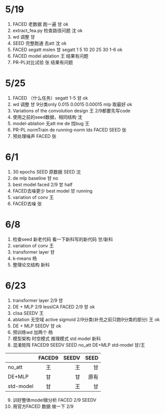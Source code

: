 # 5/19
1. FACED 老数据 跑一遍  甘 ok
2. extract_fea.py  检查路径问题 沈 ok
3. wd 调整 甘
4. SEED 完整跑通 去att 沈 ok
5. FACED segatt mslen 甘 segatt 1 5 10 20 25 30  1-6 ok
6. FACED model ablation 王  结果有问题
7. PR-PL对比试验  张  结果有问题

# 5/25
1. FACED  （什么任务）segatt  1-5 甘  ok
2. wd 调整 甘 9分类only  0.015 0.0015 0.00015  mlp  取最好  ok
3. Variations of the convolution design  王  2/9都要先写code
4. 使用之前的seed数据，相同结构 沈
5. model-ablation 无att me de 找bug 王
6. PR-PL normTrain de running-norm lds FACED SEED 张
7. 预处理噪声 FACED 张

# 6/1
1. 30 epochs SEED 原数据 SEED 沈
2. de  mlp  baseline  甘  no
3. best model faced 2/9  甘  half
4. FACED去噪更少  best model  甘  running
5. variation of conv  王
6. FACED去噪  张

# 6/8
1. 检查seed 新老代码 看一下新科写的新代码  甘/新科
2. variation of conv  王  
3. transformer layer  甘
4. k-means 杨
5. 整理论文结构 新科

# 6/23
1. transformer layer  2/9 甘 
2. DE + MLP 2/9   lessICA FACED 2/9 甘 ok
3. clisa  SEEDV   王
4. ablation  无空域 active  sigmoid  2/9分类(补充之前只跑9分类的部分) 王 ok
5. DE + MLP  SEEDV  甘  ok
6. 预训练wd 加两个 杨
7. 模型架构 时空模式 推理模式 std model 新科
8. 混淆矩阵 FACED9 SEEDV SEED no_att DE+MLP std-model 甘/王

|       | FACED9 | SEEDV | SEED |
|:-------|:--------:|-------:|-------:|
| no_att | 王 | 王 | 甘 |
| DE+MLP | 甘 | 甘 | 原有 |
| std-model | 甘 | 王 | 甘 |

9. 训好整体model做分析 FACED 2/9  SEEDV
10. 用官方FACED 数据 做一下 2/9

